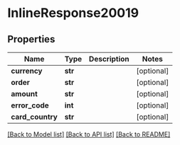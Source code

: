 # InlineResponse20019

## Properties
Name | Type | Description | Notes
------------ | ------------- | ------------- | -------------
**currency** | **str** |  | [optional] 
**order** | **str** |  | [optional] 
**amount** | **str** |  | [optional] 
**error_code** | **int** |  | [optional] 
**card_country** | **str** |  | [optional] 

[[Back to Model list]](../README.md#documentation-for-models) [[Back to API list]](../README.md#documentation-for-api-endpoints) [[Back to README]](../README.md)


